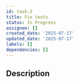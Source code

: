 ```yaml
---
id: task-2
title: Fix tests
status: In Progress
assignee: []
created_date: '2025-07-17'
updated_date: '2025-07-17'
labels: []
dependencies: []
---
```


## Description
